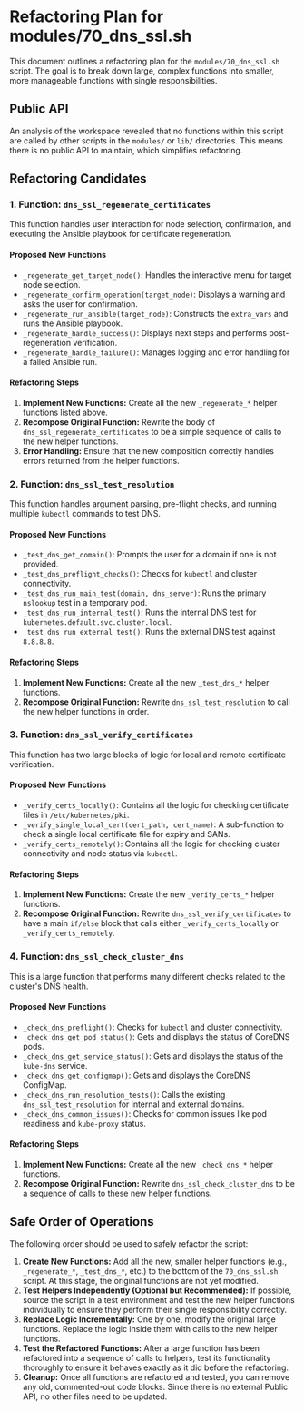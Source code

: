 # Refactoring Plan for modules/70_dns_ssl.sh

This document outlines a refactoring plan for the `modules/70_dns_ssl.sh` script. The goal is to break down large, complex functions into smaller, more manageable functions with single responsibilities.

## Public API

An analysis of the workspace revealed that no functions within this script are called by other scripts in the `modules/` or `lib/` directories. This means there is no public API to maintain, which simplifies refactoring.

## Refactoring Candidates

### 1. Function: `dns_ssl_regenerate_certificates`

This function handles user interaction for node selection, confirmation, and executing the Ansible playbook for certificate regeneration.

#### Proposed New Functions

*   `_regenerate_get_target_node()`: Handles the interactive menu for target node selection.
*   `_regenerate_confirm_operation(target_node)`: Displays a warning and asks the user for confirmation.
*   `_regenerate_run_ansible(target_node)`: Constructs the `extra_vars` and runs the Ansible playbook.
*   `_regenerate_handle_success()`: Displays next steps and performs post-regeneration verification.
*   `_regenerate_handle_failure()`: Manages logging and error handling for a failed Ansible run.

#### Refactoring Steps

1.  **Implement New Functions:** Create all the new `_regenerate_*` helper functions listed above.
2.  **Recompose Original Function:** Rewrite the body of `dns_ssl_regenerate_certificates` to be a simple sequence of calls to the new helper functions.
3.  **Error Handling:** Ensure that the new composition correctly handles errors returned from the helper functions.

### 2. Function: `dns_ssl_test_resolution`

This function handles argument parsing, pre-flight checks, and running multiple `kubectl` commands to test DNS.

#### Proposed New Functions

*   `_test_dns_get_domain()`: Prompts the user for a domain if one is not provided.
*   `_test_dns_preflight_checks()`: Checks for `kubectl` and cluster connectivity.
*   `_test_dns_run_main_test(domain, dns_server)`: Runs the primary `nslookup` test in a temporary pod.
*   `_test_dns_run_internal_test()`: Runs the internal DNS test for `kubernetes.default.svc.cluster.local`.
*   `_test_dns_run_external_test()`: Runs the external DNS test against `8.8.8.8`.

#### Refactoring Steps

1.  **Implement New Functions:** Create all the new `_test_dns_*` helper functions.
2.  **Recompose Original Function:** Rewrite `dns_ssl_test_resolution` to call the new helper functions in order.

### 3. Function: `dns_ssl_verify_certificates`

This function has two large blocks of logic for local and remote certificate verification.

#### Proposed New Functions

*   `_verify_certs_locally()`: Contains all the logic for checking certificate files in `/etc/kubernetes/pki`.
*   `_verify_single_local_cert(cert_path, cert_name)`: A sub-function to check a single local certificate file for expiry and SANs.
*   `_verify_certs_remotely()`: Contains all the logic for checking cluster connectivity and node status via `kubectl`.

#### Refactoring Steps

1.  **Implement New Functions:** Create the new `_verify_certs_*` helper functions.
2.  **Recompose Original Function:** Rewrite `dns_ssl_verify_certificates` to have a main `if/else` block that calls either `_verify_certs_locally` or `_verify_certs_remotely`.

### 4. Function: `dns_ssl_check_cluster_dns`

This is a large function that performs many different checks related to the cluster's DNS health.

#### Proposed New Functions

*   `_check_dns_preflight()`: Checks for `kubectl` and cluster connectivity.
*   `_check_dns_get_pod_status()`: Gets and displays the status of CoreDNS pods.
*   `_check_dns_get_service_status()`: Gets and displays the status of the `kube-dns` service.
*   `_check_dns_get_configmap()`: Gets and displays the CoreDNS ConfigMap.
*   `_check_dns_run_resolution_tests()`: Calls the existing `dns_ssl_test_resolution` for internal and external domains.
*   `_check_dns_common_issues()`: Checks for common issues like pod readiness and `kube-proxy` status.

#### Refactoring Steps

1.  **Implement New Functions:** Create all the new `_check_dns_*` helper functions.
2.  **Recompose Original Function:** Rewrite `dns_ssl_check_cluster_dns` to be a sequence of calls to these new helper functions.

## Safe Order of Operations

The following order should be used to safely refactor the script:

1.  **Create New Functions:** Add all the new, smaller helper functions (e.g., `_regenerate_*`, `_test_dns_*`, etc.) to the bottom of the `70_dns_ssl.sh` script. At this stage, the original functions are not yet modified.
2.  **Test Helpers Independently (Optional but Recommended):** If possible, source the script in a test environment and test the new helper functions individually to ensure they perform their single responsibility correctly.
3.  **Replace Logic Incrementally:** One by one, modify the original large functions. Replace the logic inside them with calls to the new helper functions.
4.  **Test the Refactored Functions:** After a large function has been refactored into a sequence of calls to helpers, test its functionality thoroughly to ensure it behaves exactly as it did before the refactoring.
5.  **Cleanup:** Once all functions are refactored and tested, you can remove any old, commented-out code blocks. Since there is no external Public API, no other files need to be updated.
